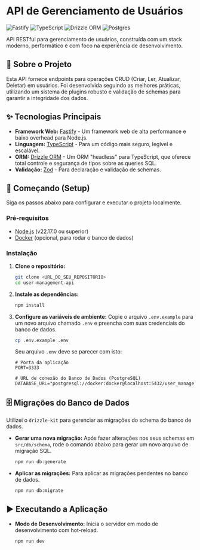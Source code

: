 # API de Gerenciamento de Usuários

![Fastify](https://img.shields.io/badge/fastify-%23000000.svg?style=for-the-badge&logo=fastify&logoColor=white)
![TypeScript](https://img.shields.io/badge/typescript-%23007ACC.svg?style=for-the-badge&logo=typescript&logoColor=white)
![Drizzle ORM](https://img.shields.io/badge/Drizzle%20ORM-C5F74F?style=for-the-badge&logo=drizzle&logoColor=black)
![Postgres](https://img.shields.io/badge/postgres-%23316192.svg?style=for-the-badge&logo=postgresql&logoColor=white)

API RESTful para gerenciamento de usuários, construída com um stack moderno, performático e com foco na experiência de desenvolvimento.

## 📜 Sobre o Projeto

Esta API fornece endpoints para operações CRUD (Criar, Ler, Atualizar, Deletar) em usuários. Foi desenvolvida seguindo as melhores práticas, utilizando um sistema de plugins robusto e validação de schemas para garantir a integridade dos dados.

## ✨ Tecnologias Principais

- **Framework Web:** [Fastify](https://www.fastify.io/) - Um framework web de alta performance e baixo overhead para Node.js.
- **Linguagem:** [TypeScript](https://www.typescriptlang.org/) - Para um código mais seguro, legível e escalável.
- **ORM:** [Drizzle ORM](https://orm.drizzle.team/) - Um ORM "headless" para TypeScript, que oferece total controle e segurança de tipos sobre as queries SQL.
- **Validação:** [Zod](https://zod.dev/) - Para declaração e validação de schemas.

## 🚀 Começando (Setup)

Siga os passos abaixo para configurar e executar o projeto localmente.

### Pré-requisitos

- [Node.js](https://nodejs.org/) (v22.17.0 ou superior)
- [Docker](https://www.docker.com/) (opcional, para rodar o banco de dados)

### Instalação

1.  **Clone o repositório:**

    ```bash
    git clone <URL_DO_SEU_REPOSITORIO>
    cd user-management-api
    ```

2.  **Instale as dependências:**

    ```bash
    npm install
    ```

3.  **Configure as variáveis de ambiente:**
    Copie o arquivo `.env.example` para um novo arquivo chamado `.env` e preencha com suas credenciais do banco de dados.

    ```bash
    cp .env.example .env
    ```

    Seu arquivo `.env` deve se parecer com isto:

    ```env
    # Porta da aplicação
    PORT=3333

    # URL de conexão do Banco de Dados (PostgreSQL)
    DATABASE_URL="postgresql://docker:docker@localhost:5432/user_management_db"
    ```

## 🗄️ Migrações do Banco de Dados

Utilizei o `drizzle-kit` para gerenciar as migrações do schema do banco de dados.

- **Gerar uma nova migração:**
  Após fazer alterações nos seus schemas em `src/db/schema`, rode o comando abaixo para gerar um novo arquivo de migração SQL.

  ```bash
  npm run db:generate
  ```

- **Aplicar as migrações:**
  Para aplicar as migrações pendentes no banco de dados.
  ```bash
  npm run db:migrate
  ```

## ▶️ Executando a Aplicação

- **Modo de Desenvolvimento:**
  Inicia o servidor em modo de desenvolvimento com hot-reload.
  ```bash
  npm run dev
  ```
